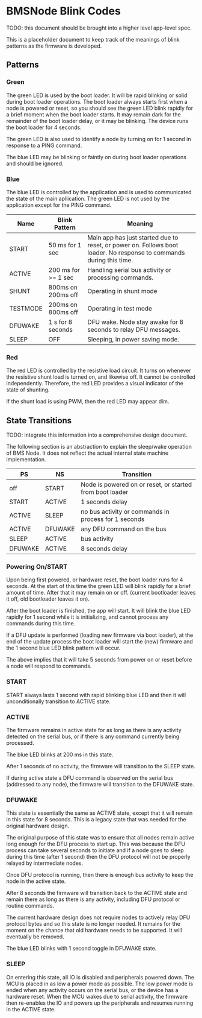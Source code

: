 BMSNode Blink Codes
===================

TODO: this document should be brought into a higher level app-level spec.

This is a placeholder document to keep track of the meanings of blink
patterns as the firmware is developed.

Patterns
--------

### Green

The green LED is used by the boot loader. It will be rapid blinking or solid
during boot loader operations. The boot loader always starts first when a node
is powered or reset, so you should see the green LED blink rapidly for a brief
moment when the boot loader starts. It may remain dark for the remainder of
the boot loader delay, or it may be blinking. The device runs the boot loader
for 4 seconds.

The green LED is also used to identify a node by turning on for 1 second in
response to a PING command.

The blue LED may be blinking or faintly on during boot loader operations and
should be ignored.

### Blue

The blue LED is controlled by the application and is used to communicated the
state of the main apllication. The green LED is not used by the application
except for the PING command.

|Name   |Blink Pattern      |Meaning                            |
|-------|-------------------|-----------------------------------|
|START  |50 ms for 1 sec    |Main app has just started due to reset, or power on. Follows boot loader. No response to commands during this time.|
|ACTIVE |200 ms for >= 1 sec|Handling serial bus activity or processing commands.|
|SHUNT  |800ms on 200ms off |Operating in shunt mode            |
|TESTMODE|200ms on 800ms off|Operating in test mode             |
|DFUWAKE|1 s for 8 seconds  |DFU wake. Node stay awake for 8 seconds to relay DFU messages.|
|SLEEP  | OFF               |Sleeping, in power saving mode.    |

### Red

The red LED is controlled by the resistive load circuit. It turns on whenever
the resistive shunt load is turned on, and likewise off. It cannot be
controlled independently. Therefore, the red LED provides a visual indicator
of the state of shunting.

If the shunt load is using PWM, then the red LED may appear dim.

State Transitions
-----------------

TODO: integrate this information into a comprehensive design document.

The following section is an abstraction to explain the sleep/wake operation
of BMS Node. It does not reflect the actual internal state machine
implementation.

|PS      |NS      |Transition                                               |
|--------|--------|---------------------------------------------------------|
|off     |START   |Node is powered on or reset, or started from boot loader |
|START   |ACTIVE  |1 seconds delay                                          |
|ACTIVE  |SLEEP   |no bus activity or commands in process for 1 seconds     |
|ACTIVE  |DFUWAKE |any DFU command on the bus                               |
|SLEEP   |ACTIVE  |bus activity                                             |
|DFUWAKE |ACTIVE  |8 seconds delay                                          |

### Powering On/START

Upon being first powered, or hardware reset, the boot loader runs for 4
seconds. At the start of this time the green LED will blink rapidly for a brief
amount of time. After that it may remain on or off. (current bootloader leaves
it off, old bootloader leaves it on).

After the boot loader is finished, the app will start. It will blink the blue
LED rapidly for 1 second while it is initializing, and cannot process any
commands during this time.

If a DFU update is performed (loading new firmware via boot loader), at the
end of the update process the boot loader will start the (new) firmware and
the 1 second blue LED blink pattern will occur.

The above implies that it will take 5 seconds from power on or reset before a
node will respond to commands.

### START

START always lasts 1 second with rapid blinking blue LED and then it will
unconditionally transition to ACTIVE state.

### ACTIVE

The firmware remains in active state for as long as there is any activity
detected on the serial bus, or if there is any command currently being
processed.

The blue LED blinks at 200 ms in this state.

After 1 seconds of no activity, the firmware will transition to the SLEEP
state.

If during active state a DFU command is observed on the serial bus (addressed
to any node), the firmware will transition to the DFUWAKE state.

### DFUWAKE

This state is essentially the same as ACTIVE state, except that it will remain
in this state for 8 seconds. This is a legacy state that was needed for the
original hardware design.

The original purpose of this state was to ensure that all nodes remain active
long enough for the DFU process to start up. This was because the DFU process
can take several seconds to initiate and if a node goes to sleep during this
time (after 1 second) then the DFU protocol will not be properly relayed by
intermediate nodes.

Once DFU protocol is running, then there is enough bus activity to keep the
node in the active state.

After 8 seconds the firmware will transition back to the ACTIVE state and
remain there as long as there is any activity, including DFU protocol or
routine commands.

The current hardware design does not require nodes to actively relay DFU
protocol bytes and so this state is no longer needed. It remains for the moment
on the chance that old hardware needs to be supported. It will eventually be
removed.

The blue LED blinks with 1 second toggle in DFUWAKE state.

### SLEEP

On entering this state, all IO is disabled and peripherals powered down. The
MCU is placed in as low a power mode as possible. The low power mode is ended
when any activity occurs on the serial bus, or the device has a hardware reset.
When the MCU wakes due to serial activity, the firmware then re-enables the IO
and powers up the peripherals and resumes running in the ACTIVE state.
